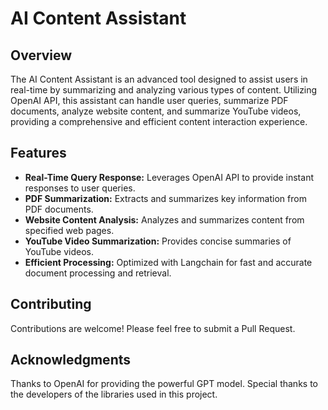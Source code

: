 # AI Content Assistant

## Overview

The AI Content Assistant is an advanced tool designed to assist users in real-time by summarizing and analyzing various types of content. Utilizing OpenAI API, this assistant can handle user queries, summarize PDF documents, analyze website content, and summarize YouTube videos, providing a comprehensive and efficient content interaction experience.

## Features

- **Real-Time Query Response:** Leverages OpenAI API to provide instant responses to user queries.
- **PDF Summarization:** Extracts and summarizes key information from PDF documents.
- **Website Content Analysis:** Analyzes and summarizes content from specified web pages.
- **YouTube Video Summarization:** Provides concise summaries of YouTube videos.
- **Efficient Processing:** Optimized with Langchain for fast and accurate document processing and retrieval.

## Contributing
Contributions are welcome! Please feel free to submit a Pull Request.

## Acknowledgments
Thanks to OpenAI for providing the powerful GPT model.
Special thanks to the developers of the libraries used in this project.

